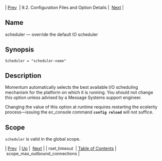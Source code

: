 | [Prev](conf.ref.rset_timeout)  | 9.2. Configuration Files and Option Details |  [Next](conf.ref.scope_max_outbound_connections.php) |

<a name="conf.ref.scheduler"></a>
## Name

scheduler — override the default IO scheduler

## Synopsis

`Scheduler = "scheduler-name"`

<a name="idp11567184"></a>
## Description

Momentum automatically selects the best available I/O scheduling mechanism for the platform on which it is running. You should not change this option unless advised by a Message Systems support engineer.

Changing the value of this option at runtime requires restarting the ecelerity process—issuing the ec_console command **`config reload`**         will not suffice.

<a name="idp11570400"></a>
## Scope

`scheduler` is valid in the global scope.

| [Prev](conf.ref.rset_timeout)  | [Up](conf.ref.files.php) |  [Next](conf.ref.scope_max_outbound_connections.php) |
| rset_timeout  | [Table of Contents](index) |  scope_max_outbound_connections |
